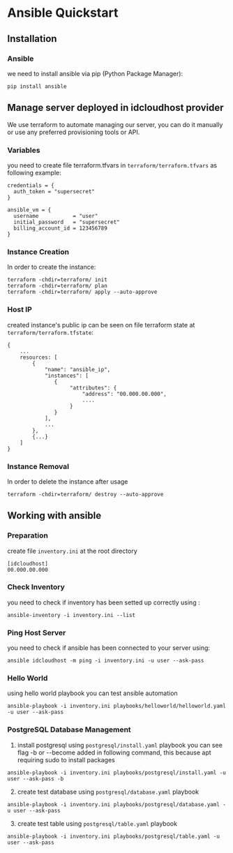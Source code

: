 # Ansible Quickstart

## Installation

### Ansible
we need to install ansible via pip (Python Package Manager):
```
pip install ansible
```

## Manage server deployed in idcloudhost provider

We use terraform to automate managing our server, you can do it manually or use any preferred provisioning tools or API.

### Variables
you need to create file terraform.tfvars in `terraform/terraform.tfvars` as following example:
```
credentials = {
  auth_token = "supersecret"
}

ansible_vm = {
  username           = "user"
  initial_password   = "supersecret"
  billing_account_id = 123456789
}
```

### Instance Creation
In order to create the instance:
```
terraform -chdir=terraform/ init
terraform -chdir=terraform/ plan
terraform -chdir=terraform/ apply --auto-approve
```

### Host IP
created instance's public ip can be seen on file terraform state at `terraform/terraform.tfstate`:
```
{
    ...
    resources: [
        {
            "name": "ansible_ip",
            "instances": [
               {
                    "attributes": {
                        "address": "00.000.00.000",
                        ....
                    }
               } 
            ],
            ...
        },
        {...}
    ]
}
```

### Instance Removal
In order to delete the instance after usage
```
terraform -chdir=terraform/ destroy --auto-approve
```

## Working with ansible

### Preparation

create file `inventory.ini` at the root directory

```
[idcloudhost]
00.000.00.000
```

### Check Inventory
you need to check if inventory has been setted up correctly using :
```
ansible-inventory -i inventory.ini --list
```

### Ping Host Server
you need to check if ansible has been connected to your server using:
```
ansible idcloudhost -m ping -i inventory.ini -u user --ask-pass
```

### Hello World
using hello world playbook you can test ansible automation
```
ansible-playbook -i inventory.ini playbooks/helloworld/helloworld.yaml -u user --ask-pass
```

### PostgreSQL Database Management
1. install postgresql using `postgresql/install.yaml` playbook
you can see flag -b or --become added in following command, this because apt requiring sudo to install packages
```
ansible-playbook -i inventory.ini playbooks/postgresql/install.yaml -u user --ask-pass -b
```

2. create test database using `postgresql/database.yaml` playbook
```
ansible-playbook -i inventory.ini playbooks/postgresql/database.yaml -u user --ask-pass
```

3. create test table using `postgresql/table.yaml` playbook
```
ansible-playbook -i inventory.ini playbooks/postgresql/table.yaml -u user --ask-pass
```

